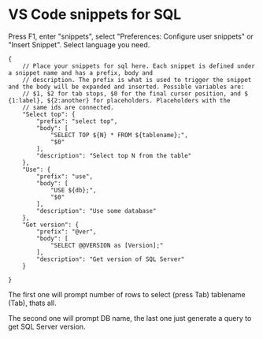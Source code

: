 # VS Code snippets for SQL

Press F1, enter "snippets", select "Preferences: Configure user snippets" or "Insert Snippet".
Select language you need.

    {
    	// Place your snippets for sql here. Each snippet is defined under     a snippet name and has a prefix, body and 
    	// description. The prefix is what is used to trigger the snippet     and the body will be expanded and inserted. Possible variables are:
    	// $1, $2 for tab stops, $0 for the final cursor position, and $    {1:label}, ${2:another} for placeholders. Placeholders with the 
    	// same ids are connected.
    	"Select top": {
    		"prefix": "select top",
    		"body": [
    			"SELECT TOP ${N} * FROM ${tablename};",
    			"$0"
    		],
    		"description": "Select top N from the table"
    	},
    	"Use": {
    		"prefix": "use",
    		"body": [
    			"USE ${db};",
    			"$0"
    		],
    		"description": "Use some database"
    	},
    	"Get version": {
    		"prefix": "@ver",
    		"body": [
    			"SELECT @@VERSION as [Version];"
    		],
    		"description": "Get version of SQL Server"
    	}
    
    }

The first one will prompt number of rows to select (press Tab) tablename (Tab), thats all.

The second one will prompt DB name, the last one just generate a query to get SQL Server version.